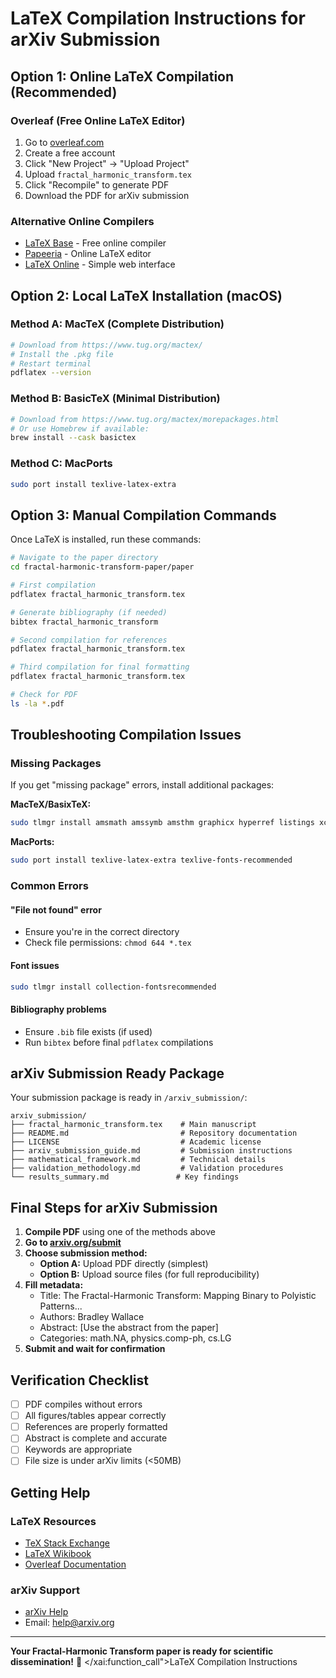 # LaTeX Compilation Instructions for arXiv Submission

## Option 1: Online LaTeX Compilation (Recommended)

### Overleaf (Free Online LaTeX Editor)
1. Go to [overleaf.com](https://www.overleaf.com)
2. Create a free account
3. Click "New Project" → "Upload Project"
4. Upload `fractal_harmonic_transform.tex`
5. Click "Recompile" to generate PDF
6. Download the PDF for arXiv submission

### Alternative Online Compilers
- [LaTeX Base](https://latexbase.com/) - Free online compiler
- [ Papeeria](https://www.papeeria.com/) - Online LaTeX editor
- [LaTeX Online](https://latexonline.cc/) - Simple web interface

## Option 2: Local LaTeX Installation (macOS)

### Method A: MacTeX (Complete Distribution)
```bash
# Download from https://www.tug.org/mactex/
# Install the .pkg file
# Restart terminal
pdflatex --version
```

### Method B: BasicTeX (Minimal Distribution)
```bash
# Download from https://www.tug.org/mactex/morepackages.html
# Or use Homebrew if available:
brew install --cask basictex
```

### Method C: MacPorts
```bash
sudo port install texlive-latex-extra
```

## Option 3: Manual Compilation Commands

Once LaTeX is installed, run these commands:

```bash
# Navigate to the paper directory
cd fractal-harmonic-transform-paper/paper

# First compilation
pdflatex fractal_harmonic_transform.tex

# Generate bibliography (if needed)
bibtex fractal_harmonic_transform

# Second compilation for references
pdflatex fractal_harmonic_transform.tex

# Third compilation for final formatting
pdflatex fractal_harmonic_transform.tex

# Check for PDF
ls -la *.pdf
```

## Troubleshooting Compilation Issues

### Missing Packages
If you get "missing package" errors, install additional packages:

**MacTeX/BasixTeX:**
```bash
sudo tlmgr install amsmath amssymb amsthm graphicx hyperref listings xcolor caption subcaption booktabs geometry
```

**MacPorts:**
```bash
sudo port install texlive-latex-extra texlive-fonts-recommended
```

### Common Errors

#### "File not found" error
- Ensure you're in the correct directory
- Check file permissions: `chmod 644 *.tex`

#### Font issues
```bash
sudo tlmgr install collection-fontsrecommended
```

#### Bibliography problems
- Ensure `.bib` file exists (if used)
- Run `bibtex` before final `pdflatex` compilations

## arXiv Submission Ready Package

Your submission package is ready in `/arxiv_submission/`:

```
arxiv_submission/
├── fractal_harmonic_transform.tex    # Main manuscript
├── README.md                         # Repository documentation
├── LICENSE                           # Academic license
├── arxiv_submission_guide.md         # Submission instructions
├── mathematical_framework.md         # Technical details
├── validation_methodology.md         # Validation procedures
└── results_summary.md               # Key findings
```

## Final Steps for arXiv Submission

1. **Compile PDF** using one of the methods above
2. **Go to [arxiv.org/submit](https://arxiv.org/submit)**
3. **Choose submission method:**
   - **Option A:** Upload PDF directly (simplest)
   - **Option B:** Upload source files (for full reproducibility)
4. **Fill metadata:**
   - Title: The Fractal-Harmonic Transform: Mapping Binary to Polyistic Patterns...
   - Authors: Bradley Wallace
   - Abstract: [Use the abstract from the paper]
   - Categories: math.NA, physics.comp-ph, cs.LG
5. **Submit and wait for confirmation**

## Verification Checklist

- [ ] PDF compiles without errors
- [ ] All figures/tables appear correctly
- [ ] References are properly formatted
- [ ] Abstract is complete and accurate
- [ ] Keywords are appropriate
- [ ] File size is under arXiv limits (<50MB)

## Getting Help

### LaTeX Resources
- [TeX Stack Exchange](https://tex.stackexchange.com/)
- [LaTeX Wikibook](https://en.wikibooks.org/wiki/LaTeX)
- [Overleaf Documentation](https://www.overleaf.com/learn)

### arXiv Support
- [arXiv Help](https://arxiv.org/help)
- Email: help@arxiv.org

---

**Your Fractal-Harmonic Transform paper is ready for scientific dissemination!** 🎉</content>
</xai:function_call">LaTeX Compilation Instructions
